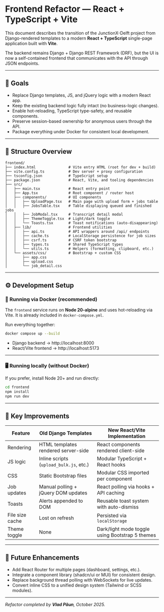 # Frontend Refactor — React + TypeScript + Vite

This document describes the transition of the JunctionX-Delft project
from Django-rendered templates to a modern **React + TypeScript**
single-page application built with **Vite**.

The backend remains Django + Django REST Framework (DRF), but the UI is
now a self-contained frontend that communicates with the API through
JSON endpoints.

---

## 🎯 Goals

- Replace Django templates, JS, and jQuery logic with a modern React app.
- Keep the existing backend logic fully intact (no business-logic changes).
- Enable hot-reloading, TypeScript type-safety, and reusable components.
- Preserve session-based ownership for anonymous users through the API.
- Package everything under Docker for consistent local development.

---

## 🧩 Structure Overview

```
frontend/
├── index.html               # Vite entry HTML (root for dev + build)
├── vite.config.ts           # Dev server + proxy configuration
├── tsconfig.json            # TypeScript setup
├── package.json             # React, Vite, and tooling dependencies
├── src/
│   ├── main.tsx             # React entry point
│   ├── App.tsx              # Root component / router host
│   ├── components/          # UI components
│   │   ├── UploadPage.tsx   # Main page with upload form + jobs table
│   │   ├── JobsTable.tsx    # Table displaying queued and finished jobs
│   │   ├── JobModal.tsx     # Transcript detail modal
│   │   ├── ThemeToggle.tsx  # Light/dark toggle
│   │   └── Toasts.tsx       # Toast notifications (auto-disappearing)
│   ├── lib/                 # Frontend utilities
│   │   ├── api.ts           # API wrappers around /api/ endpoints
│   │   ├── cache.ts         # LocalStorage persistence for job sizes
│   │   ├── csrf.ts          # CSRF token bootstrap
│   │   ├── types.ts         # Shared TypeScript types
│   │   └── utils.ts         # Helpers (formatting, clipboard, etc.)
│   └── assets/css/          # Bootstrap + custom CSS
│       ├── app.css
│       ├── upload.css
│       └── job_detail.css
```

---

## ⚙️ Development Setup

### 🐳 Running via Docker (recommended)

The `frontend` service runs on **Node 20-alpine** and uses hot-reloading via Vite.
It is already included in `docker-compose.yml`.

Run everything together:

```bash
docker compose up --build
```

- Django backend → http://localhost:8000  
- React/Vite frontend → http://localhost:5173

---

### 🖥️ Running locally (without Docker)

If you prefer, install Node 20+ and run directly:

```bash
cd frontend
npm install
npm run dev
```

---

## 🧠 Key Improvements

| Feature | Old Django Templates | New React/Vite Implementation |
|----------|----------------------|-------------------------------|
| Rendering | HTML templates rendered server-side | React components rendered client-side |
| JS logic | Inline scripts (`upload_bulk.js`, etc.) | Modular TypeScript + React hooks |
| CSS | Static Bootstrap files | Modular CSS imported per component |
| Job updates | Manual polling + jQuery DOM updates | React polling via hooks + API caching |
| Toasts | Alerts appended to DOM | Reusable toast system with auto-dismiss |
| File size cache | Lost on refresh | Persisted via `localStorage` |
| Theme toggle | None | Dark/light mode toggle using Bootstrap 5 themes |

---

## 🔮 Future Enhancements

- Add React Router for multiple pages (dashboard, settings, etc.).
- Integrate a component library (shadcn/ui or MUI) for consistent design.
- Replace background thread polling with WebSockets for live updates.
- Convert inline CSS to a unified design system (Tailwind or SCSS modules).

---

_Refactor completed by **Vlad Păun**, October 2025._
